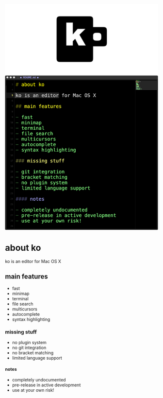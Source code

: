 ![ko](img/banner.png)
![ko](img/readme.png)

# about ko

ko is an editor for Mac OS X
    
## main features

- fast
- minimap
- terminal
- file search
- multicursors
- autocomplete
- syntax highlighting

### missing stuff

- no plugin system
- no git integration
- no bracket matching
- limited language support

#### notes 

- completely undocumented
- pre-release in active development
- use at your own risk!
